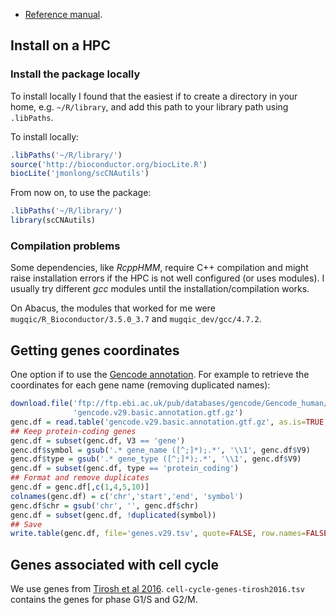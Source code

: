 - [Reference manual](scCNAutils-manual.pdf).

## Install on a HPC

### Install the package locally

To install locally I found that the easiest if to create a directory in your home, e.g. `~/R/library`, and add this path to your library path using `.libPaths`.

To install locally:

```r
.libPaths('~/R/library/')
source('http://bioconductor.org/biocLite.R')
biocLite('jmonlong/scCNAutils')
```

From now on, to use the package:

```r
.libPaths('~/R/library/')
library(scCNAutils)
```

### Compilation problems

Some dependencies, like *RcppHMM*,  require C++ compilation and might raise installation errors if the HPC is not well configured (or uses modules).
I usually try different *gcc* modules until the installation/compilation works.

On Abacus, the modules that worked for me were `mugqic/R_Bioconductor/3.5.0_3.7` and `mugqic_dev/gcc/4.7.2`.


## Getting genes coordinates

One option if to use the [Gencode annotation](https://www.gencodegenes.org/human/).
For example to retrieve the coordinates for each gene name (removing duplicated names):

```r
download.file('ftp://ftp.ebi.ac.uk/pub/databases/gencode/Gencode_human/release_29/gencode.v29.basic.annotation.gtf.gz',
              'gencode.v29.basic.annotation.gtf.gz')
genc.df = read.table('gencode.v29.basic.annotation.gtf.gz', as.is=TRUE, sep='\t')
## Keep protein-coding genes
genc.df = subset(genc.df, V3 == 'gene')
genc.df$symbol = gsub('.* gene_name ([^;]*);.*', '\\1', genc.df$V9)
genc.df$type = gsub('.* gene_type ([^;]*);.*', '\\1', genc.df$V9)
genc.df = subset(genc.df, type == 'protein_coding')
## Format and remove duplicates
genc.df = genc.df[,c(1,4,5,10)]
colnames(genc.df) = c('chr','start','end', 'symbol')
genc.df$chr = gsub('chr', '', genc.df$chr)
genc.df = subset(genc.df, !duplicated(symbol))
## Save
write.table(genc.df, file='genes.v29.tsv', quote=FALSE, row.names=FALSE, sep='\t')
```

## Genes associated with cell cycle

We use genes from [Tirosh et al 2016](https://www.nature.com/articles/nature20123). 
`cell-cycle-genes-tirosh2016.tsv` contains the genes for phase G1/S and G2/M.

